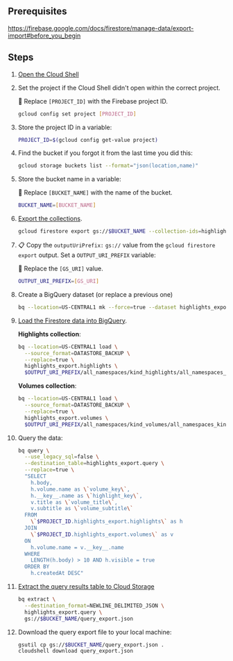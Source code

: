 ## Prerequisites

https://firebase.google.com/docs/firestore/manage-data/export-import#before_you_begin

## Steps

1.  [Open the Cloud Shell](https://console.cloud.google.com/?cloudshell=true)
1.  Set the project if the Cloud Shell didn't open within the correct project.

    🔁 Replace `[PROJECT_ID]` with the Firebase project ID.

    ```sh
    gcloud config set project [PROJECT_ID]
    ```

1.  Store the project ID in a variable:

    ```sh
    PROJECT_ID=$(gcloud config get-value project)
    ```

1.  Find the bucket if you forgot it from the last time you did this:

    ```sh
    gcloud storage buckets list --format="json(location,name)"
    ```

1.  Store the bucket name in a variable:

    🔁 Replace `[BUCKET_NAME]` with the name of the bucket.

    ```sh
    BUCKET_NAME=[BUCKET_NAME]
    ```

1.  [Export the collections](https://firebase.google.com/docs/firestore/manage-data/export-import#export_specific_collections).

    ```sh
    gcloud firestore export gs://$BUCKET_NAME --collection-ids=highlights,volumes
    ```

1.  📋 Copy the `outputUriPrefix:` `gs://` value from the `gcloud firestore export` output. Set a `OUTPUT_URI_PREFIX` variable:

    🔁 Replace the `[GS_URI]` value.

    ```sh
    OUTPUT_URI_PREFIX=[GS_URI]
    ```

1.  Create a BigQuery dataset (or replace a previous one)

    ```sh
    bq --location=US-CENTRAL1 mk --force=true --dataset highlights_export
    ```

1.  [Load the Firestore data into BigQuery](https://cloud.google.com/bigquery/docs/loading-data-cloud-firestore).

    **Highlights collection**:

    ```sh
    bq --location=US-CENTRAL1 load \
      --source_format=DATASTORE_BACKUP \
      --replace=true \
      highlights_export.highlights \
      $OUTPUT_URI_PREFIX/all_namespaces/kind_highlights/all_namespaces_kind_highlights.export_metadata
    ```

    **Volumes collection**:

    ```sh
    bq --location=US-CENTRAL1 load \
      --source_format=DATASTORE_BACKUP \
      --replace=true \
      highlights_export.volumes \
      $OUTPUT_URI_PREFIX/all_namespaces/kind_volumes/all_namespaces_kind_volumes.export_metadata
    ```

1.  Query the data:

    ```sh
    bq query \
      --use_legacy_sql=false \
      --destination_table=highlights_export.query \
      --replace=true \
      "SELECT
        h.body,
        h.volume.name as \`volume_key\`,
        h.__key__.name as \`highlight_key\`,
        v.title as \`volume_title\`,
        v.subtitle as \`volume_subtitle\`
      FROM
        \`$PROJECT_ID.highlights_export.highlights\` as h
      JOIN
        \`$PROJECT_ID.highlights_export.volumes\` as v
      ON
        h.volume.name = v.__key__.name
      WHERE
        LENGTH(h.body) > 10 AND h.visible = true
      ORDER BY
        h.createdAt DESC"
    ```

1.  [Extract the query results table to Cloud Storage](https://cloud.google.com/bigquery/docs/reference/bq-cli-reference#bq_extract)

    ```sh
    bq extract \
      --destination_format=NEWLINE_DELIMITED_JSON \
      highlights_export.query \
      gs://$BUCKET_NAME/query_export.json
    ```

1.  Download the query export file to your local machine:

    ```sh
    gsutil cp gs://$BUCKET_NAME/query_export.json .
    cloudshell download query_export.json
    ```
